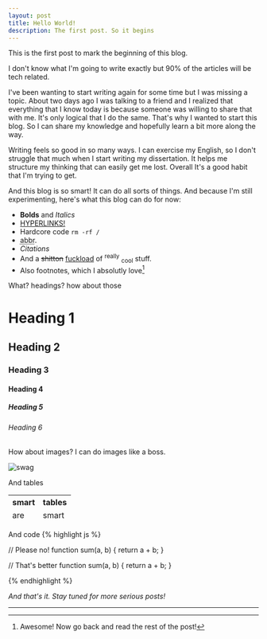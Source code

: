 ```yaml
---
layout: post
title: Hello World!
description: The first post. So it begins
---
```


This is the first post to mark the beginning of this blog.

I don't know what I'm going to write exactly but 90% of the articles will be tech related.

I've been wanting to start writing again for some time but I was missing a topic. About two days ago I was talking to a friend and I realized that everything that I know today is because someone was willing to share that with me. It's only logical that I do the same. That's why I wanted to start this blog. So I can share my knowledge and hopefully learn a bit more along the way.

Writing feels so good in so many ways. I can exercise my English, so I don't struggle that much when I start writing my dissertation. It helps me structure my thinking that can easily get me lost. Overall It's a good habit that I'm trying to get.

And this blog is so smart! It can do all sorts of things. And because I'm still experimenting, here's what this blog can do for now:

+ **Bolds** and *Italics*
+ [HYPERLINKS!](#)
+ Hardcore code `rm -rf /`
+ <abbr title="Abbreviations">abbr</abbr>.
+ <cite>Citations</cite>
+ And a <del>shitton</del> <ins>fuckload</ins> of <sup>really</sup> <sub>cool</sub> stuff.
+ Also footnotes, which I absolutly love[^fn-omg]

What? headings? how about those

# Heading 1

## Heading 2

### Heading 3

#### Heading 4

##### Heading 5

###### Heading 6

How about images? I can do images like a boss.

![swag](http://www.zacuto.com/wp-content/uploads/2013/10/stock-footage-guide1.jpg)

And tables

<table>
  <thead>
    <tr>
      <th>smart</th>
      <th>tables</th>
    </tr>
  </thead>
  <tfoot>
    <tr>
      <td>are</td>
      <td>smart</td>
    </tr>
  </tfoot>
</table>

And code
{% highlight js %}

// Please no!
function sum(a, b)
{
    return a + b;
}


// That's better
function sum(a, b) {
    return a + b;
}

{% endhighlight %}


*And that's it. Stay tuned for more serious posts!*

---

[^fn-omg]: Awesome! Now go back and read the rest of the post!
